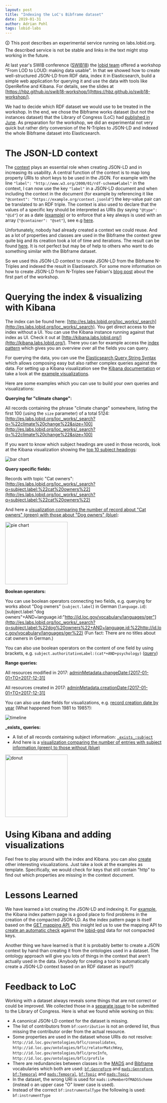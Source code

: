 ```yaml
---
layout: post
title: "Indexing the LoC's Bibframe dataset"
date: 2019-01-31
author: Adrian Pohl
tags: lobid-labs
---
```


<div class="alert-info">
&#x1f6c8; This post describes an experimental service running on labs.lobid.org. The described service is not be stable and links in the text might stop working in the future.
</div>


At last year's SWIB conference ([SWIB18](http://swib.org/swib18/programme.html)) the [lobid team](http://lobid.org/team/) offered a workshop "From LOD to LOUD: making data usable". In that we showed how to create well-structured JSON-LD from RDF data, index it in Elasticsearch, build a simple web application for querying it and use the data with tools like OpenRefine and Kibana. For details, see the slides at [https://hbz.github.io/swib18-workshop/](https://hbz.github.io/swib18-workshop/).

We had to decide which RDF dataset we would use to be treated in the workshop. In the end, we chose the Bibframe works dataset (but not the instances dataset) that the Library of Congress (LoC) had [published in June](https://listserv.loc.gov/cgi-bin/wa?A2=BIBFRAME;3141fdaf.1806). As preparation for the workshop, we did an experimental not very quick but rather dirty conversion of the N-Triples to JSON-LD and indexed the whole Bibframe dataset into Elasticsearch.

# The JSON-LD context

The [context](https://json-ld.org/spec/latest/json-ld/#the-context) plays an essential role when creating JSON-LD and in increasing its usability. A central function of the context is to map long property URIs to short keys to be used in the JSON. For example with the line `"label": "http://www.w3.org/2000/01/rdf-schema#label"` in the context, I can now use the key `"label"` in a JSON-LD document and when including the context in the document (for example by referencing it like `"@context": "https://example.org/context.jsonld"`) the key-value pair can be translated to an RDF triple. The context is also used to declare that the values of a specific key should be interpreted as URIs (by saying `"@type": "@id"`) or as a date ([example](https://github.com/hbz/swib18-workshop/blob/85b3d87d2d3d18f7f435a617a3e8b7c104b56b3f/data/context.json#L139-L142)) or to enforce that a key always is used with an array (`"@container": "@set"`), see e.g [here](https://github.com/hbz/swib18-workshop/blob/85b3d87d2d3d18f7f435a617a3e8b7c104b56b3f/data/context.json#L263-L267).

Unfortunately, nobody had already created a context we could reuse. And as a lot of properties and classes are used in the Bibframe the context grew quite big and its creation took a lot of time and iterations. The result can be found [here](https://github.com/hbz/swib18-workshop/blob/master/data/context.json). It is not perfect but may be of help to others who want to do something similar with the Bibframe dataset.

So we used this JSON-LD context to create JSON-LD from the Bibframe N-Triples and indexed the result in Elastisearch. For some more information on how to create JSON-LD from N-Triples see Fabian's [blog post](http://fsteeg.com/notes/from-rdf-to-json-with-json-ld) about the first part of the workshop.

# Querying the index & visualizing with Kibana

The index can be found here: [http://es.labs.lobid.org/loc_works/_search](http://es.labs.lobid.org/loc_works/_search). You get direct access to the index without a UI. You can use the Kibana instance running against that index as UI. Check it out at [http://kibana.labs.lobid.org/](http://kibana.labs.lobid.org/). There you can for example access the [index pattern](http://kibana.labs.lobid.org/app/kibana#/management/kibana/indices/AWcq7SBQx7AjQfXZ73pv) which gives you an overview over all the fields you can query.

For querying the data, you can use the [Elasticsearch Query String Syntax](https://www.elastic.co/guide/en/elasticsearch/reference/5.6/query-dsl-query-string-query.html#query-string-syntax) which allows composing easy  but also rather complex queries against the data. For setting up a Kibana visualization see the [Kibana documentation](https://www.elastic.co/guide/en/kibana/5.6/createvis.html) or take a look at the [example visualizations](http://kibana.labs.lobid.org/app/kibana#/visualize).

Here are some examples which you can use to build your own queries and visualizations:

**Querying for "climate change":**

All records containing the phrase "climate change" somewhere, listing the first 100 (using the `size` parameter) of a total 5124: [http://es.labs.lobid.org/loc_works/_search?q=%22climate%20change%22&size=100](http://es.labs.lobid.org/loc_works/_search?q=%22climate%20change%22&size=100)

If you want to know which subject headings are used in those records, look at the Kibana visualization showing the [top 10 subject headings](http://kibana.labs.lobid.org/goto/6f8434fca70236e694c189aab538aaf8):

![bar chart](/images/20190131_bibframe-dataset/top-10-subjects-climate-change.png)


**Query specific fields:**

Records with topic "Cat owners": [http://es.labs.lobid.org/loc_works/_search?q=subject.label:%22cat%20owners%22](http://es.labs.lobid.org/loc_works/_search?q=subject.label:%22cat%20owners%22)

And here a [visualization comparing the number of record about "Cat owners" (green) with those about "Dog owners" (blue)](http://kibana.labs.lobid.org/goto/36fc3fb32b0983053dcd7ea8bd226ff9):

<img src="/images/20190131_bibframe-dataset/dogs-vs-cats.png" alt="pie chart" style="width:200px !important;height:200px !important;">

**Boolean operators:**

You can use boolean operators connecting two fields, e.g. querying for works about "Dog owners" (`subject.label`) in German (`language.id`): [subject.label:"dog owners"+AND+language.id:"http://id.loc.gov/vocabulary/languages/ger"](http://es.labs.lobid.org/loc_works/_search?q=subject.label:%22dog%20owners%22+AND+language.id:%22http://id.loc.gov/vocabulary/languages/ger%22) (Fun fact: There are no titles about cat owners in German.)

You can also use boolean operators on the content of one field by using brackets, e.g. `subject.authoritativeLabel:(cat*+AND+psychology)` ([query](http://es.labs.lobid.org/loc_works/_search?q=subject.authoritativeLabel:%28cat*+AND+psychology%29&size=100))

**Range queries:**

All resources modified in 2017: [adminMetadata.changeDate:[2017-01-01+TO+2017-12-31]](http://es.labs.lobid.org/loc_works/_search?q=adminMetadata.changeDate:[2017-01-01+TO+2017-12-31])

All resources created in 2017: [adminMetadata.creationDate:[2017-01-01+TO+2017-12-31]](http://es.labs.lobid.org/loc_works/_search?q=adminMetadata.creationDate:[2017-01-01+TO+2017-12-31])

You can also use date fields for visualizations, e.g. [record creation date by year](http://kibana.labs.lobid.org/goto/49a8fee1a547f276673384d65e868939) (What happened from 1981 to 1985?):

![timeline](/images/20190131_bibframe-dataset/timeline-creation-date.png)

**\_exists\_ queries:**
- A list of all records containing subject information: [`_exists_:subject`](http://es.labs.lobid.org/loc_works/_search?q=_exists_:subject)
- And here is a [visualization comparing the number of entries with subject information (green) to those without (blue)](http://kibana.labs.lobid.org/goto/88cc6fabfc3c35076bd3450e6170b08d)

<img src="/images/20190131_bibframe-dataset/subject-donut.png" alt="donut" style="width:200px !important;height:200px !important;">

# Using Kibana and adding visualizations

Feel free to play around with the index and Kibana. you can also [create](http://kibana.labs.lobid.org/app/kibana#/visualize/new) other interesting visualizations. Just take a look at the examples as template. Specifically, we would check for keys that still contain "http" to find out which properties are missing in the context document.

# Lessons Learned

We have learned a lot creating the JSON-LD and indexing it. For [example](https://github.com/hbz/swib18-workshop/issues/23#issuecomment-438217655), the Kibana index pattern page is a good place to find problems in the creation of the compacted JSON-LD.  As the index pattern page is itself based on the [GET mapping API](https://www.elastic.co/guide/en/elasticsearch/reference/current/indices-get-mapping.html), this insight led us to use the mapping API to [create an automatic check](https://github.com/hbz/lobid-gnd/issues/171) against the [lobid-gnd](http://blog.lobid.org/tags/lobid-gnd) data for not compacted keys.

Another thing we have learned is that it is probably better to create a JSON context by hand than creating it from the ontologies used in a dataset. The ontology approach will give you lots of things in the context that aren't actually used in the data. (Anybody for creating a tool to automatically create a JSON-LD context based on an RDF dataset as input?)

# Feedback to LoC

Working with a dataset always reveals some things that are not correct or could be improved. We collected those in a [separate issue](https://github.com/hbz/swib18-workshop/issues/33) to be submitted to the Library of Congress. Here is what we found while working on this:

- A canonical JSON-LD context for the dataset is missing.
- The list of contributors from `bf:contribution` is not an ordered list, thus missing the contributor order from the actual resource.
- Some properties are used in the dataset whose URIs do not resolve: `http://id.loc.gov/ontologies/bflc/consolidates`, `http://id.loc.gov/ontologies/bflc/relatorMatchKey`, `http://id.loc.gov/ontologies/bflc/procInfo`, `http://id.loc.gov/ontologies/bflc/profile`
- There are redundancies between classes in the [MADS](http://www.loc.gov/mads/rdf/v1) and [Bibframe](http://id.loc.gov/ontologies/bibframe/) vocabularies which both are used: [`bf:GenreForm`](http://id.loc.gov/ontologies/bibframe/GenreForm) and [`mads:GenreForm`](http://www.loc.gov/mads/rdf/v1#GenreForm), [`bf:Temporal`](http://id.loc.gov/ontologies/bibframe/Temporal) and [`mads:Temporal`](http://www.loc.gov/mads/rdf/v1#Temporal), [`bf:Topic`](http://id.loc.gov/ontologies/bibframe/Topic) and [`mads:Topic`](http://www.loc.gov/mads/rdf/v1#Topic)
- In the dataset, the wrong URI is used for `mads:isMemberOfMADSScheme` (instead o an upper case "O" lower case is used).
- Instead of the correct `bf:instrumentalType` the following is used: `bf:instrumentType`
